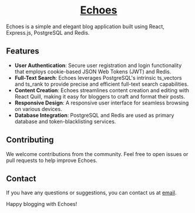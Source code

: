 # <div align='center'>[Echoes](https://arc-echoes.netlify.app/)</div>

Echoes is a simple and elegant blog application built using React, Express.js, PostgreSQL and Redis.

## Features

- **User Authentication**: Secure user registration and login functionality that employs cookie-based JSON Web Tokens (JWT) and Redis.
- **Full-Text Search**: Echoes leverages PostgreSQL's intrinsic ts_vectors and ts_rank to provide precise and efficient full-text search capabilities.
- **Content Creation**:  Echoes streamlines content creation and editing with React Quill, making it easy for bloggers to craft and format their posts.
- **Responsive Design**: A responsive user interface for seamless browsing on various devices.
- **Database Integration**: PostgreSQL and Redis are used as primary database and token-blacklisting services.


## Contributing

We welcome contributions from the community. Feel free to open issues or pull requests to help improve Echoes.


## Contact

If you have any questions or suggestions, you can contact us at [email](mailto:aryadeep099chakraborty).

Happy blogging with Echoes!
